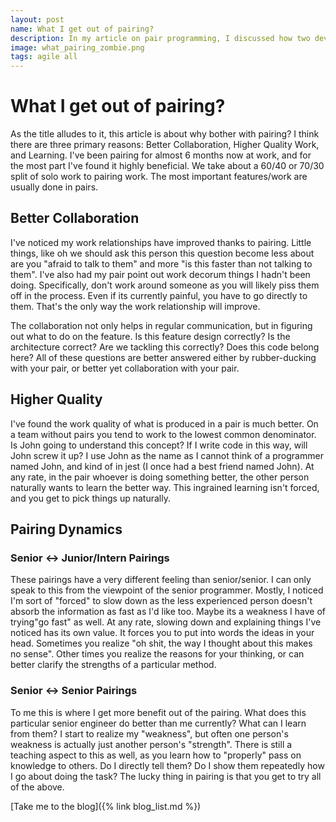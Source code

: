 ```yaml
---
layout: post
name: What I get out of pairing?
description: In my article on pair programming, I discussed how two developers work together, with one coding and the other reviewing. Benefits include improved code quality, knowledge sharing, and enhanced problem-solving skills. 
image: what_pairing_zombie.png
tags: agile all
---
```


# What I get out of pairing?

As the title alludes to it, this article is about why bother with pairing? I think there are three primary reasons: Better Collaboration,
Higher Quality Work, and Learning. I've been pairing for almost 6 months now at work, and for the most part I've found it highly beneficial.
We take about a 60/40 or 70/30 split of solo work to pairing work. The most important features/work are usually done in pairs.

## Better Collaboration

I've noticed my work relationships have improved thanks to pairing. Little things, like oh we should ask this person this question become
less about are you "afraid to talk to them" and more "is this faster than not talking to them". I've also had my pair point out work decorum
things I hadn't been doing. Specifically, don't work around someone as you will likely piss them off in the process. Even if its currently 
painful, you have to go directly to them. That's the only way the work relationship will improve.

The collaboration not only helps in regular communication, but in figuring out what to do on the feature. Is this feature design correctly?
Is the architecture correct? Are we tackling this correctly? Does this code belong here? All of these questions are better answered either by
rubber-ducking with your pair, or better yet collaboration with your pair.

## Higher Quality

I've found the work quality of what is produced in a pair is much better. On a team without pairs you tend to work to the lowest common denominator.
Is John going to understand this concept? If I write code in this way, will John screw it up? I use John as the name as I cannot think of a programmer
named John, and kind of in jest (I once had a best friend named John). At any rate, in the pair whoever is doing something better, the other person naturally
wants to learn the better way. This ingrained learning isn't forced, and you get to pick things up naturally.

## Pairing Dynamics

### Senior <-> Junior/Intern Pairings

These pairings have a very different feeling than senior/senior. I can only speak to this from the viewpoint of the senior programmer. Mostly,
I noticed I'm sort of "forced" to slow down as the less experienced person doesn't absorb the information as fast as I'd like too. Maybe its
a weakness I have of trying"go fast" as well. At any rate, slowing down and explaining things I've noticed has its own value. It forces you to
put into words the ideas in your head. Sometimes you realize "oh shit, the way I thought about this makes no sense". Other times you realize the
reasons for your thinking, or can better clarify the strengths of a particular method.

### Senior <-> Senior Pairings

To me this is where I get more benefit out of the pairing. What does this particular senior engineer do better than me currently? What can
I learn from them? I start to realize my "weakness", but often one person's weakness is actually just another person's "strength". There is still
a teaching aspect to this as well, as you learn how to "properly" pass on knowledge to others. Do I directly tell them? Do I show them repeatedly
how I go about doing the task? The lucky thing in pairing is that you get to try all of the above.

[Take me to the blog]({% link blog_list.md %})
